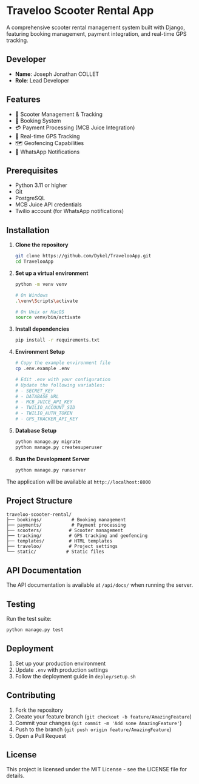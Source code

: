 # Traveloo Scooter Rental App

A comprehensive scooter rental management system built with Django, featuring booking management, payment integration, and real-time GPS tracking.

## Developer
- **Name**: Joseph Jonathan COLLET
- **Role**: Lead Developer

## Features

- 🛵 Scooter Management & Tracking
- 📅 Booking System
- 💳 Payment Processing (MCB Juice Integration)
- 📍 Real-time GPS Tracking
- 🗺️ Geofencing Capabilities
- 📱 WhatsApp Notifications

## Prerequisites

- Python 3.11 or higher
- Git
- PostgreSQL
- MCB Juice API credentials
- Twilio account (for WhatsApp notifications)

## Installation

1. **Clone the repository**
   ```bash
   git clone https://github.com/Dykel/TravelooApp.git
   cd TravelooApp
   ```

2. **Set up a virtual environment**
   ```bash
   python -m venv venv
   
   # On Windows
   .\venv\Scripts\activate
   
   # On Unix or MacOS
   source venv/bin/activate
   ```

3. **Install dependencies**
   ```bash
   pip install -r requirements.txt
   ```

4. **Environment Setup**
   ```bash
   # Copy the example environment file
   cp .env.example .env
   
   # Edit .env with your configuration
   # Update the following variables:
   # - SECRET_KEY
   # - DATABASE_URL
   # - MCB_JUICE_API_KEY
   # - TWILIO_ACCOUNT_SID
   # - TWILIO_AUTH_TOKEN
   # - GPS_TRACKER_API_KEY
   ```

5. **Database Setup**
   ```bash
   python manage.py migrate
   python manage.py createsuperuser
   ```

6. **Run the Development Server**
   ```bash
   python manage.py runserver
   ```

The application will be available at `http://localhost:8000`

## Project Structure

```
traveloo-scooter-rental/
├── bookings/           # Booking management
├── payments/           # Payment processing
├── scooters/          # Scooter management
├── tracking/          # GPS tracking and geofencing
├── templates/         # HTML templates
├── traveloo/          # Project settings
└── static/           # Static files
```

## API Documentation

The API documentation is available at `/api/docs/` when running the server.

## Testing

Run the test suite:
```bash
python manage.py test
```

## Deployment

1. Set up your production environment
2. Update `.env` with production settings
3. Follow the deployment guide in `deploy/setup.sh`

## Contributing

1. Fork the repository
2. Create your feature branch (`git checkout -b feature/AmazingFeature`)
3. Commit your changes (`git commit -m 'Add some AmazingFeature'`)
4. Push to the branch (`git push origin feature/AmazingFeature`)
5. Open a Pull Request

## License

This project is licensed under the MIT License - see the LICENSE file for details.
